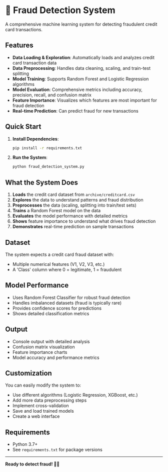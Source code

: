 # 🚀 Fraud Detection System

A comprehensive machine learning system for detecting fraudulent credit card transactions.

## Features

- **Data Loading & Exploration**: Automatically loads and analyzes credit card transaction data
- **Data Preprocessing**: Handles data cleaning, scaling, and train-test splitting
- **Model Training**: Supports Random Forest and Logistic Regression algorithms
- **Model Evaluation**: Comprehensive metrics including accuracy, precision, recall, and confusion matrix
- **Feature Importance**: Visualizes which features are most important for fraud detection
- **Real-time Prediction**: Can predict fraud for new transactions

## Quick Start

1. **Install Dependencies**:
   ```bash
   pip install -r requirements.txt
   ```

2. **Run the System**:
   ```bash
   python fraud_detection_system.py
   ```

## What the System Does

1. **Loads** the credit card dataset from `archive/creditcard.csv`
2. **Explores** the data to understand patterns and fraud distribution
3. **Preprocesses** the data (scaling, splitting into train/test sets)
4. **Trains** a Random Forest model on the data
5. **Evaluates** the model performance with detailed metrics
6. **Shows** feature importance to understand what drives fraud detection
7. **Demonstrates** real-time prediction on sample transactions

## Dataset

The system expects a credit card fraud dataset with:
- Multiple numerical features (V1, V2, V3, etc.)
- A 'Class' column where 0 = legitimate, 1 = fraudulent

## Model Performance

- Uses Random Forest Classifier for robust fraud detection
- Handles imbalanced datasets (fraud is typically rare)
- Provides confidence scores for predictions
- Shows detailed classification metrics

## Output

- Console output with detailed analysis
- Confusion matrix visualization
- Feature importance charts
- Model accuracy and performance metrics

## Customization

You can easily modify the system to:
- Use different algorithms (Logistic Regression, XGBoost, etc.)
- Add more data preprocessing steps
- Implement cross-validation
- Save and load trained models
- Create a web interface

## Requirements

- Python 3.7+
- See `requirements.txt` for package versions

---

**Ready to detect fraud! 🕵️‍♂️**
